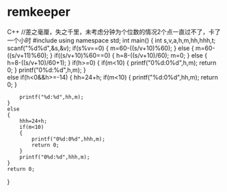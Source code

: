 # remkeeper
C++
//差之毫厘，失之千里，未考虑分钟为个位数的情况2个点一直过不了，卡了一个小时
#include<cstdio>
using namespace std;
int main()
{
	int s,v,a,h,m,hh,hhh,t;
	scanf("%d%d",&s,&v);
	if(s%v==0)
	{
		m=60-((s/v+10)%60);
	}
	else
	{
		m=60-((s/v+11)%60);
	}
	if((s/v+10)%60==0)
	{
		h=8-((s/v+10)/60);
		m=0;
	}
	else
	{
		h=8-((s/v+10)/60+1);
	}
	if(h>=0)
	{
		if(m<10)
		{
			printf("0%d:0%d",h,m);
			return 0;
		}
		printf("0%d:%d",h,m);
	}	
	else if(h<0&&h>=-14)
	{
		hh=24+h;
		if(m<10)
		{
			printf("%d:0%d",hh,m);
			return 0;
		}
		
		printf("%d:%d",hh,m);
	}
	else
	{
		hhh=24+h;
		if(m<10)
		{
			printf("0%d:0%d",hhh,m);
			return 0;
		}
		printf("0%d:%d",hhh,m);
	}
	return 0;
} 
